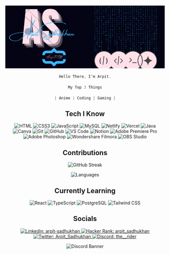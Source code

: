 <a href="https://github.com/Arpit-tR" target="_blank" > 
<div align="center">

<p> <img src="./Arpit.png" alt="Header" style="height: 500px, width: 600px"/> </p>

```swift
Hello There, I'm Arpit.

My Top 3 Things

| Anime | Coding | Gaming |
```
## Tech I Know
<img src="https://img.shields.io/badge/HTML5-E34F26?style=for-the-badge&logo=html5&logoColor=white&style" alt="HTML">
<img src="https://img.shields.io/badge/CSS3-1572B6?style=for-the-badge&logo=css3&logoColor=white&style" alt="CSS3">
<img src="https://img.shields.io/badge/JavaScript-F7DF1E?style=for-the-badge&logo=javascript&logoColor=black&style" alt="JavaScript">
<img src="https://img.shields.io/badge/MySQL-4479A1?style=for-the-badge&logo=mysql&logoColor=white&style" alt="MySQL">
<img src="https://img.shields.io/badge/Netlify-00C7B7?style=for-the-badge&logo=netlify&logoColor=white&style" alt="Netlify">
<img src="https://img.shields.io/badge/Vercel-000000?style=for-the-badge&logo=vercel&logoColor=white&style" alt="Vercel">
<img src="https://img.shields.io/badge/Java-007396?style=for-the-badge&logo=java&logoColor=white&style" alt="Java">
<img src="https://img.shields.io/badge/Canva-%2300C4CC.svg?style=for-the-badge&logo=Canva&logoColor=white&style" alt="Canva">
<img src="https://img.shields.io/badge/git-%23F05033.svg?style=for-the-badge&logo=git&logoColor=white&style" alt="Git">
<img src="https://img.shields.io/badge/Github-%23121011.svg?style=for-the-badge&logo=Github&logoColor=white&style" alt="GitHub">
<img src="https://img.shields.io/badge/VS%20Code-0078d7.svg?style=for-the-badge&logo=visual-studio-code&logoColor=white&style" alt="VS Code">
<img src="https://img.shields.io/badge/Notion-%23000000.svg?style=for-the-badge&logo=notion&logoColor=white&style" alt="Notion">
<img src="https://img.shields.io/badge/Adobe%20Premiere%20Pro-9999FF?style=for-the-badge&logo=adobe-premiere-pro&logoColor=white&style" alt="Adobe Premiere Pro">
<img src="https://img.shields.io/badge/Adobe%20Photoshop-31A8FF?style=for-the-badge&logo=adobe-photoshop&logoColor=white&style" alt="Adobe Photoshop">
<img src="https://img.shields.io/badge/Wondershare%20Filmora-FF5733?style=for-the-badge&logo=wondershare&logoColor=white&style" alt="Wondershare Filmora">
<img src="https://img.shields.io/badge/OBS%20Studio-302E31?style=for-the-badge&logo=obs-studio&logoColor=white&style&style" alt="OBS Studio">

## Contributions
<a>
  <img  ><img src="https://github-readme-streak-stats.herokuapp.com?user=Arpit-tR&theme=holi-theme&hide_border=true&date_format=M%20j%5B%2C%20Y%5D&mode=weekly&" alt="GitHub Streak"/>

  <img><img src="https://github-readme-stats.vercel.app/api/top-langs/?username=Arpit-tR&layout=compact&theme=github_dark&hide_border=true&bg_color=040414" alt="Languages" />
</a>

## Currently Learning
<img src="https://img.shields.io/badge/React-61DAFB?style=for-the-badge&logo=react&logoColor=white&style" alt="React">
<img src="https://img.shields.io/badge/TypeScript-3178C6?style=for-the-badge&logo=typescript&logoColor=white&style" alt="TypeScript">
<img src="https://img.shields.io/badge/PostgreSQL-336791?style=for-the-badge&logo=postgresql&logoColor=white&style" alt="PostgreSQL">
<img src="https://img.shields.io/badge/tailwind%20css-06B6D4?style=for-the-badge&logo=tailwindcss&logoColor=white&style" alt="Tailwind CSS">

## Socials
<p align="center">
	<a href="https://www.linkedin.com/in/arpit-sadhukhan/">
		<img src="https://img.shields.io/badge/Linked_In-informational?style=social&logo=linkedin" alt="Linkedin: arpit-sadhukhan"/>
	<a href="https://www.hackerrank.com/profile/arpit_sadhukhan" target="_blank" >
		<img src="https://img.shields.io/badge/Hacker Rank-informational?style=social&logo=HackerRank" alt="Hacker Rank: arpit_sadhukhan"/>
		</a>
	<a href="https://x.com/Arpit_Sadhukhan">
		<img src="https://img.shields.io/badge/X-informational?style=social&logo=X" alt="Twitter: Arpit_Sadhukhan"/>
	<a href="https://discordid.netlify.app/?id=423194865149673502" target="_blank" >
        <img src="https://img.shields.io/badge/Discord-informational?style=social&logo=Discord" alt="Discord: the__rider"/>
	</a>
</p>
<img src="https://discord.c99.nl/widget/theme-3/423194865149673502.png" alt="Discord Banner" />

